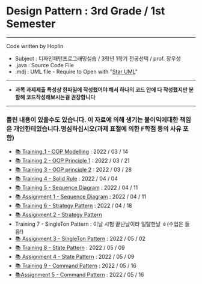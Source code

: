 # Design Pattern : 3rd Grade / 1st Semester
***
Code written by Hoplin

- Subject : 디자인패턴프로그래밍실습 / 3학년 1학기 전공선택 / prof. 장우성
- .java : Source Code File
- .mdj : UML file - Require to Open with "[Star UML](https://staruml.io/)"
***
- **과목 과제제출 특성상 한파일에 작성했어야 해서 하나의 코드 안에 다 작성했지만 분할해 코드작성해보시는걸 권장합니다**
***
### 틀린 내용이 있을수도 있습니다. 이 자료에 의해 생기는 불이익에대한 책임은 개인한테있습니다.명심하십시오(과제 표절에 의한 F학점 등의 사유 포함)  

- [📚 Training_1 - OOP Modelling](https://github.com/J-hoplin1/Design-Patterns/tree/main/%EC%8B%A4%EC%8A%B51) : 2022 / 03 / 14
- [📚 Training 2 - OOP Principle 1](https://github.com/J-hoplin1/Design-Patterns/tree/main/%EC%8B%A4%EC%8A%B52) : 2022 / 03 / 21
- [📚 Training 3 - OOP principle 2](https://github.com/J-hoplin1/Design-Patterns/tree/main/%EC%8B%A4%EC%8A%B53) : 2022 / 03 / 28
- [📚 Training 4 - Solid Rule](https://github.com/J-hoplin1/Design-Patterns/tree/main/%EC%8B%A4%EC%8A%B54) : 2022 / 04 / 04
- [📚 Training 5 - Sequence Diagram](https://github.com/J-hoplin1/Design-Patterns/tree/main/%E1%84%89%E1%85%B5%E1%86%AF%E1%84%89%E1%85%B3%E1%86%B85) : 2022 / 04 / 11
- [📚 Assignment 1 - Sequence Diagram](https://github.com/J-hoplin1/Design_Pattern/tree/main/%E1%84%80%E1%85%AA%E1%84%8C%E1%85%A61) : 2022 / 04 / 11
- [📚 Training 6 - Strategy Pattern](https://github.com/J-hoplin1/Design-Patterns/tree/main/%E1%84%89%E1%85%B5%E1%86%AF%E1%84%89%E1%85%B3%E1%86%B86) : 2022 / 04 / 18
- [📚 Assignment 2 - Strategy Pattern](https://github.com/J-hoplin1/Design-Patterns/tree/main/%EA%B3%BC%EC%A0%9C2)
- Training 7 - SingleTon Pattern : 이날 시험 끝난날이라 일탈한날 ㅎ(수업은 들음!)
- [📚 Assignment 3 - SingleTon Pattern](https://github.com/J-hoplin1/Design-Patterns/tree/main/%EA%B3%BC%EC%A0%9C3) : 2022 / 05 / 02
- [📚 Training 8 - State Pattern](https://github.com/J-hoplin1/Design-Patterns/tree/main/%EC%8B%A4%EC%8A%B58) : 2022 / 05 / 09
- [📚 Assignment 4 - State Pattern](https://github.com/J-hoplin1/Design-Patterns/tree/main/%EA%B3%BC%EC%A0%9C4) : 2022 / 05 / 09
- [📚 Training 9 - Command Pattern](https://github.com/J-hoplin1/Design-Patterns/tree/main/%EC%8B%A4%EC%8A%B59) : 2022 / 05 / 16
- [📚Assignment 5 - Command Pattern](https://github.com/J-hoplin1/Design-Patterns/tree/main/%EA%B3%BC%EC%A0%9C5) : 2022 / 05 / 16
